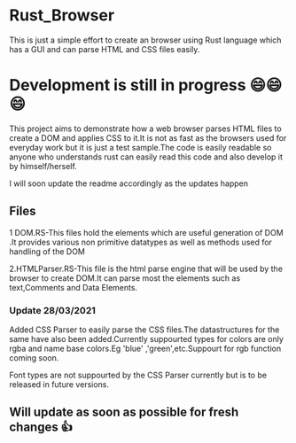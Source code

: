 # Rust_Browser
This is just a simple effort to create an browser using Rust language which has a GUI and can parse HTML and CSS files easily. 

# Development is still in progress 😄😄😄

This project aims to demonstrate how a web browser parses HTML files to create a DOM and applies CSS to it.It is not as fast as the browsers used for everyday work but it is just a test sample.The code is easily readable so anyone who understands rust can easily read this code and also develop it by himself/herself.

I will soon update the readme accordingly as the updates happen

## Files
1 DOM.RS-This files hold the elements which are useful generation of DOM .It provides various non primitive datatypes as well as methods used for handling of the DOM

2.HTMLParser.RS-This file is the html parse engine that will be used by the browser to create DOM.It can parse most the elements such as text,Comments and Data Elements.

### Update 28/03/2021
Added CSS Parser to easily parse the CSS files.The datastructures for the same have also been added.Currently suppourted types for colors are only rgba and name base colors.Eg 'blue' ,'green',etc.Suppourt for rgb function coming soon.

Font types are not suppourted by the CSS Parser currently but is to be released in future versions.

## Will update as soon as possible for fresh changes 👍
